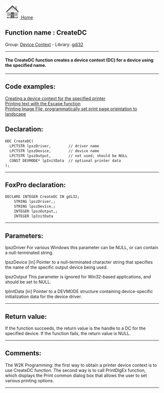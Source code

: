 [<img src="../../images/home.png"> Home ](https://github.com/VFPX/Win32API)  

## Function name : CreateDC
Group: [Device Context](../../functions_group.md#Device_Context)  -  Library: [gdi32](../../Libraries.md#gdi32)  
***  


#### The CreateDC function creates a device context (DC) for a device using the specified name.
***  


## Code examples:
[Creating a device context for the specified printer](../../samples/sample_145.md)  
[Printing text with the Escape function](../../samples/sample_357.md)  
[Printing Image File, programmatically set print page orientation to landscape](../../samples/sample_555.md)  

## Declaration:
```foxpro  
HDC CreateDC(
  LPCTSTR lpszDriver,        // driver name
  LPCTSTR lpszDevice,        // device name
  LPCTSTR lpszOutput,        // not used; should be NULL
  CONST DEVMODE* lpInitData  // optional printer data
);  
```  
***  


## FoxPro declaration:
```foxpro  
DECLARE INTEGER CreateDC IN gdi32;
	STRING lpszDriver,;
	STRING lpszDevice,;
	INTEGER lpszOutput,;
	INTEGER lpInitData  
```  
***  


## Parameters:
lpszDriver
For various Windows this parameter can be NULL, or can contain a null-terminated string.

lpszDevice 
[in] Pointer to a null-terminated character string that specifies the name of the specific output device being used.

lpszOutput 
This parameter is ignored for Win32-based applications, and should be set to NULL. 

lpInitData 
[in] Pointer to a DEVMODE structure containing device-specific initialization data for the device driver.  
***  


## Return value:
If the function succeeds, the return value is the handle to a DC for the specified device. If the function fails, the return value is NULL. 
  
***  


## Comments:
The W2K Programming: the first way to obtain a printer device context is to use CreateDC function. The second way is to call PrintDlgEx function, which displays the Print common dialog box that allows the user to set various printing options.  
  
***  

